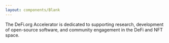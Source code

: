 ```yaml
---
layout: components/Blank
---
```


The DeFi.org Accelerator is dedicated to supporting research, development of open-source
software, and community engagement in the DeFi and NFT space.
